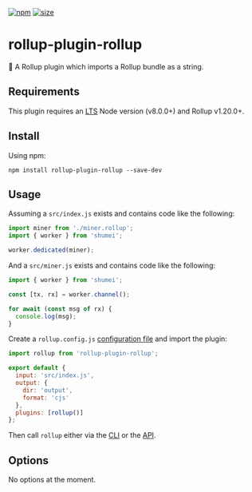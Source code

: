[npm]: https://img.shields.io/npm/v/rollup-plugin-rollup
[npm-url]: https://www.npmjs.com/package/rollup-plugin-rollup
[size]: https://packagephobia.now.sh/badge?p=rollup-plugin-rollup
[size-url]: https://packagephobia.now.sh/result?p=rollup-plugin-rollup

[![npm][npm]][npm-url]
[![size][size]][size-url]

# rollup-plugin-rollup

🍣 A Rollup plugin which imports a Rollup bundle as a string.

## Requirements

This plugin requires an [LTS](https://github.com/nodejs/Release) Node version (v8.0.0+) and Rollup v1.20.0+.

## Install

Using npm:

```console
npm install rollup-plugin-rollup --save-dev
```

## Usage

Assuming a `src/index.js` exists and contains code like the following:

```js
import miner from './miner.rollup';
import { worker } from 'shumei';

worker.dedicated(miner);
```

And a `src/miner.js` exists and contains code like the following:

```js
import { worker } from 'shumei';

const [tx, rx] = worker.channel();

for await (const msg of rx) {
  console.log(msg);
}
```

Create a `rollup.config.js` [configuration file](https://www.rollupjs.org/guide/en/#configuration-files) and import the plugin:

```js
import rollup from 'rollup-plugin-rollup';

export default {
  input: 'src/index.js',
  output: {
    dir: 'output',
    format: 'cjs'
  },
  plugins: [rollup()]
};
```

Then call `rollup` either via the [CLI](https://www.rollupjs.org/guide/en/#command-line-reference) or the [API](https://www.rollupjs.org/guide/en/#javascript-api).

## Options

No options at the moment.
